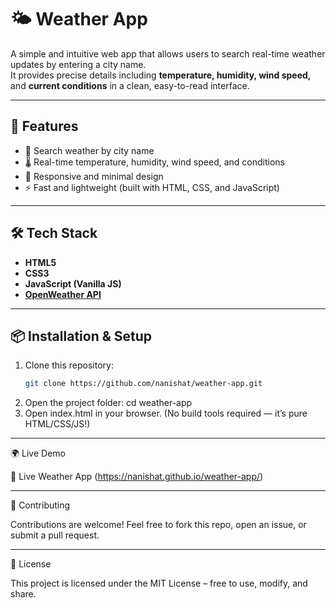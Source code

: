 # 🌤️ Weather App

A simple and intuitive web app that allows users to search real-time weather updates by entering a city name.  
It provides precise details including **temperature, humidity, wind speed,** and **current conditions** in a clean, easy-to-read interface.

---

## 🚀 Features
- 🔎 Search weather by city name  
- 🌡️ Real-time temperature, humidity, wind speed, and conditions  
- 📱 Responsive and minimal design  
- ⚡ Fast and lightweight (built with HTML, CSS, and JavaScript)  

---

## 🛠️ Tech Stack
- **HTML5**  
- **CSS3**  
- **JavaScript (Vanilla JS)**  
- **[OpenWeather API](https://openweathermap.org/api)**  

---

## 📦 Installation & Setup
1. Clone this repository:
   ```bash
   git clone https://github.com/nanishat/weather-app.git
2. Open the project folder:
   cd weather-app
3. Open index.html in your browser.
  (No build tools required — it’s pure HTML/CSS/JS!)

---

🌍 Live Demo

🔗 Live Weather App (https://nanishat.github.io/weather-app/)

---

 🤝 Contributing

Contributions are welcome!
Feel free to fork this repo, open an issue, or submit a pull request.

---

 📜 License

This project is licensed under the MIT License – free to use, modify, and share.
